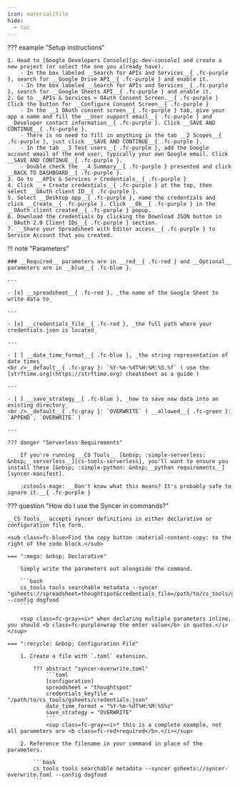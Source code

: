 ```yaml
---
icon: material/file
hide:
  - toc
---
```


??? example "Setup instructions"

    1. Head to [Google Developers Console][gc-dev-console] and create a new project (or select the one you already have).
        - In the box labeled __Search for APIs and Services__{ .fc-purple }, search for __Google Drive API__{ .fc-purple } and enable it.
        - In the box labeled __Search for APIs and Services__{ .fc-purple }, search for __Google Sheets API__{ .fc-purple } and enable it.
    2. Go to __APIs & Services > OAuth Consent Screen.__{ .fc-purple } Click the button for __Configure Consent Screen__{ .fc-purple }
        - In the __1 OAuth consent screen__{ .fc-purple } tab, give your app a name and fill the __User support email__{ .fc-purple } and __Developer contact information__{ .fc-purple }. Click __SAVE AND CONTINUE__{ .fc-purple }.
        - There is no need to fill in anything in the tab __2 Scopes__{ .fc-purple }, just click __SAVE AND CONTINUE__{ .fc-purple }.
        - In the tab __3 Test users__{ .fc-purple }, add the Google account email of the end user, typically your own Google email. Click __SAVE AND CONTINUE__{ .fc-purple }.
        - Double check the __4 Summary__{ .fc-purple } presented and click __BACK TO DASHBOARD__{ .fc-purple }.
    3. Go to __APIs & Services > Credentials__{ .fc-purple }
    4. Click __+ Create credentials__{ .fc-purple } at the top, then select __OAuth client ID__{ .fc-purple }.
    5. Select __Desktop app__{ .fc-purple }, name the credentials and click __Create__{ .fc-purple }. Click __Ok__{ .fc-purple } in the __OAuth client created__{ .fc-purple } popup.
    6. Download the credentials by clicking the Download JSON button in __OAuth 2.0 Client IDs__{ .fc-purple } section.
    7. __Share your Spreadsheet with Editor access__{ .fc-purple } to Service Account that you created.


!!! note "Parameters"

    ### __Required__ parameters are in __red__{ .fc-red } and __Optional__ parameters are in __blue__{ .fc-blue }.
    
    ---

    - [x] __spreadsheet__{ .fc-red }, _the name of the Google Sheet to write data to_

    ---

    - [x] __credentials_file__{ .fc-red }, _the full path where your credentials.json is located_

    ---

    - [ ] __date_time_format__{ .fc-blue }, _the string representation of date times_
    <br />__default__{ .fc-gray }: `%Y-%m-%dT%H:%M:%S.%f` ( use the [strftime.org](https://strftime.org) cheatsheet as a guide )
    
    ---

    - [ ] __save_strategy__{ .fc-blue }, _how to save new data into an existing directory_
    <br />__default__{ .fc-gray }: `OVERWRITE` ( __allowed__{ .fc-green }: `APPEND`, `OVERWRITE` )

    ---

    ??? danger "Serverless Requirements"

        If you're running __CS Tools__ [&nbsp; :simple-serverless: &nbsp;__serverless__][cs-tools-serverless], you'll want to ensure you install these [&nbsp; :simple-python: &nbsp;__python requirements__][syncer-manifest].

        :cstools-mage: __Don't know what this means? It's probably safe to ignore it.__{ .fc-purple }


??? question "How do I use the Syncer in commands?"

    __CS Tools__ accepts syncer definitions in either declarative or configuration file form.

    <sub class=fc-blue>Find the copy button :material-content-copy: to the right of the code block.</sub>

    === ":mega: &nbsp; Declarative"

        Simply write the parameters out alongside the command.

        ```bash
        cs_tools tools searchable metadata --syncer "gsheets://spreadsheet=thoughtspot&credentials_file=/path/to/cs_tools/gsheets/credentials.json" --config dogfood
        ```

        <sup class=fc-gray><i>* when declaring multiple parameters inline, you should <b class=fc-purple>wrap the enter value</b> in quotes.</i></sup>

    === ":recycle: &nbsp; Configuration File"

        1. Create a file with `.toml` extension.

            ??? abstract "syncer-overwrite.toml"
                ```toml
                [configuration]
                spreadsheet = "thoughtspot"
                credentials_keyfile = "/path/to/cs_tools/gsheets/credentials.json"
                date_time_format = "%Y-%m-%dT%H:%M:%S%z"
                save_strategy = "OVERWRITE"
                ```
                <sup class=fc-gray><i>* this is a complete example, not all parameters are <b class=fc-red>required</b>.</i></sup>

        2. Reference the filename in your command in place of the parameters.

            ```bash
            cs_tools tools searchable metadata --syncer gsheets://syncer-overwrite.toml --config dogfood
            ```

[cs-tools-serverless]: ../../getting-started/#serverless
[syncer-manifest]: https://github.com/thoughtspot/cs_tools/blob/master/cs_tools/sync/gsheets/MANIFEST.json
[gc-dev-console]: https://console.cloud.google.com/apis/dashboard
